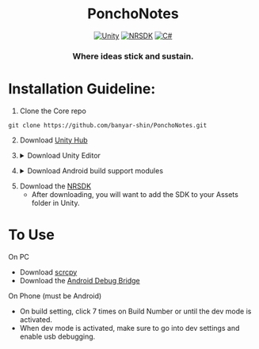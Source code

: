 <div align="center"> <h1> PonchoNotes </h1>

[![Unity](https://img.shields.io/badge/Unity-grey?logo=unity)](https://unity.com/)
[![NRSDK](https://img.shields.io/badge/NRSDK-grey?logo=unity)](https://developer.xreal.com/download)
[![C#](https://img.shields.io/badge/CSharp-grey?logo=csharp)](https://learn.microsoft.com/en-us/dotnet/csharp/)

 <h3>Where ideas stick and sustain.</h3> 
 
 </div>


# Installation Guideline:

1. Clone the Core repo
```
git clone https://github.com/banyar-shin/PonchoNotes.git
```


2. Download [Unity Hub](https://unity.com/download) 

3. <details>
    <summary>Download Unity Editor</summary>
    - You will want to install a version that is compatible with the NRSDK. Unity 2019.4.X LTS or later is recommended.
</details>

4. <details>
    <summary>Download Android build support modules</summary>
    - For this portion, it is recommended to install the modules through Unity since the Android Studio does not have the Unity bindings. When selecting your build target it will prompt you for the installation. Restart your client when complete.
</details>

5. Download the [NRSDK](https://developer.xreal.com/download)
    - After downloading, you will want to add the SDK to your Assets folder in Unity.

# To Use
On PC
- Download [scrcpy](https://scrcpy.org/)
- Download the [Android Debug Bridge](https://developer.android.com/tools/adb)

On Phone (must be Android)
- On build setting, click 7 times on Build Number or until the dev mode is activated.
- When dev mode is activated, make sure to go into dev settings and enable usb debugging.
